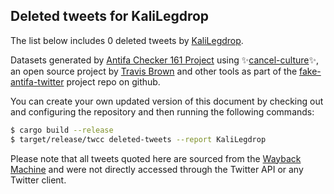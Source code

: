 ## Deleted tweets for KaliLegdrop

The list below includes 0 deleted tweets by
[KaliLegdrop](https://twitter.com/KaliLegdrop).



Datasets generated by [Antifa Checker 161 Project](https://twitter.com/antifacheck161) using ✨[cancel-culture](https://github.com/travisbrown/cancel-culture)✨, an open source project by 
[Travis Brown](https://twitter.com/travisbrown) and other tools as part of the 
[fake-antifa-twitter](https://github.com/antifacheck161/fake-antifa-twitter) project repo on github.

You can create your own updated version of this document by checking out and configuring the
repository and then running the following commands:

```bash
$ cargo build --release
$ target/release/twcc deleted-tweets --report KaliLegdrop
```

Please note that all tweets quoted here are sourced from the
[Wayback Machine](https://web.archive.org) and were not directly accessed through the Twitter API or
any Twitter client.

